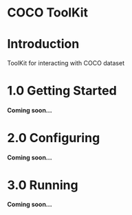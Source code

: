 # COCO ToolKit
# Introduction
ToolKit for interacting with COCO dataset
# 1.0 Getting Started
#### Coming soon...
# 2.0 Configuring
#### Coming soon...
# 3.0 Running
#### Coming soon...
